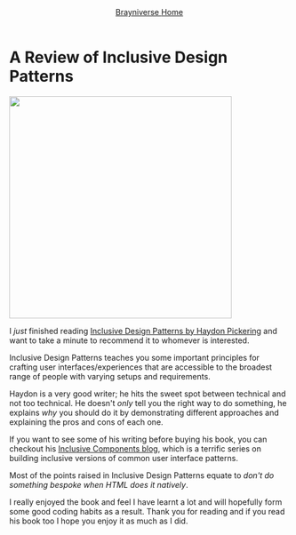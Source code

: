 <header role="banner">
            <a href="/">Brayniverse <span class="sr-only">Home</span></a>
        </header>
        <main id="main">
            <h1>A Review of Inclusive Design Patterns</h1>
            <div class="text-center">
                <img src="/assets/images/inclusive-design-patterns-book-cover.png" alt="" height="400">
            </div>
            <p>I <i>just</i> finished reading <a href="https://shop.smashingmagazine.com/products/inclusive-design-patterns" target="_blank">Inclusive Design Patterns by Haydon Pickering</a> and want to take a minute to recommend it to whomever is interested.</p>
            <p>Inclusive Design Patterns teaches you some important principles for crafting user interfaces/experiences that are accessible to the broadest range of people with varying setups and requirements.</p>
            <p>Haydon is a very good writer; he hits the sweet spot between technical and not too technical. He doesn't <em>only</em> tell you the right way to do something, he explains <i>why</i> you should do it by demonstrating different approaches and explaining the pros and cons of each one.</p>
            <p>If you want to see some of his writing before buying his book, you can checkout his <a href="https://inclusive-components.design/" target="_blank">Inclusive Components blog</a>, which is a terrific series on building inclusive versions of common user interface patterns.</p>
            <p>Most of the points raised in Inclusive Design Patterns equate to <i>don't do something bespoke when HTML does it natively</i>.</p>
            <p>I really enjoyed the book and feel I have learnt a lot and will hopefully form some good coding habits as a result. Thank you for reading and if you read his book too I hope you enjoy it as much as I did.</p>
        </main>

